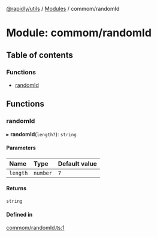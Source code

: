 [@rapidly/utils](../README.md) / [Modules](../modules.md) / commom/randomId

# Module: commom/randomId

## Table of contents

### Functions

- [randomId](commom_randomId.md#randomid)

## Functions

### randomId

▸ **randomId**(`length?`): `string`

#### Parameters

| Name | Type | Default value |
| :------ | :------ | :------ |
| `length` | `number` | `7` |

#### Returns

`string`

#### Defined in

[commom/randomId.ts:1](https://github.com/canguser/rapidly-utils/blob/fa1848d/main/commom/randomId.ts#L1)
